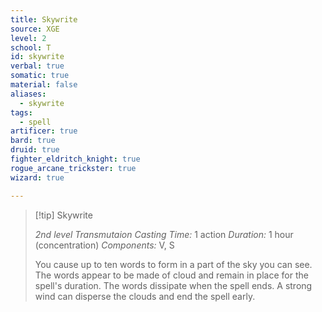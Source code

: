 ```yaml
---
title: Skywrite
source: XGE
level: 2
school: T
id: skywrite
verbal: true
somatic: true
material: false
aliases:
  - skywrite
tags:
  - spell
artificer: true
bard: true
druid: true
fighter_eldritch_knight: true
rogue_arcane_trickster: true
wizard: true

---
```

>[!tip] Skywrite
>
> *2nd level Transmutaion*
> *Casting Time:* 1 action
> *Duration:* 1 hour (concentration)
> *Components:* V, S
>
>You cause up to ten words to form in a part of the sky you can see. The words appear to be made of cloud and remain in place for the spell's duration. The words dissipate when the spell ends. A strong wind can disperse the clouds and end the spell early.
>

